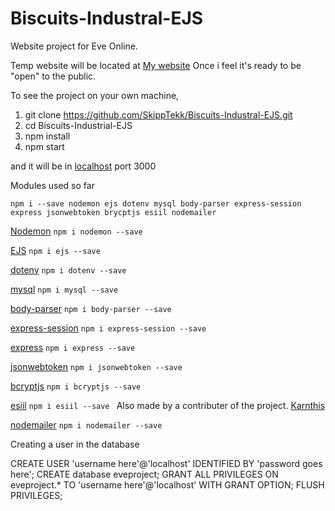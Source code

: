 # Biscuits-Industral-EJS
Website project for Eve Online.

Temp website will be located at [My website](https://skipptekk.com) Once i feel it's ready to be "open" to the public.

To see the project on your own machine, 
1) git clone https://github.com/SkippTekk/Biscuits-Industral-EJS.git
2) cd Biscuits-Industrial-EJS
3) npm install
4) npm start

and it will be in [localhost](http://localhost:3000) port 3000

Modules used so far

```npm i --save nodemon ejs dotenv mysql body-parser express-session express jsonwebtoken brycptjs esiil nodemailer```

[Nodemon](https://www.npmjs.com/package/nodemon)
``npm i nodemon --save``

[EJS](https://www.npmjs.com/package/ejs)
``npm i ejs --save``

[dotenv](https://www.npmjs.com/package/dotenv)
``npm i dotenv --save``

[mysql](https://www.npmjs.com/package/mysql)
``npm i mysql --save``

[body-parser](https://www.npmjs.com/package/body-parser)
``npm i body-parser --save``

[express-session](https://www.npmjs.com/package/express-session)
``npm i express-session --save``

[express](https://www.npmjs.com/package/express)
``npm i express --save``

[jsonwebtoken](https://www.npmjs.com/package/jsonwebtoken)
``npm i jsonwebtoken --save``

[bcryptjs](https://www.npmjs.com/package/bcryptjs)
``npm i bcryptjs --save``

[esiil](https://www.npmjs.com/package/esiil)
``npm i esiil --save `` 
Also made by a contributer of the project. [Karnthis](https://github.com/karnthis)

[nodemailer](https://www.npmjs.com/package/nodemailer)
``npm i nodemailer --save``


Creating a user in the database

CREATE USER 'username here'@'localhost' IDENTIFIED BY 'password goes here';
CREATE database eveproject;
GRANT ALL PRIVILEGES ON eveproject.* TO 'username here'@'localhost' WITH GRANT OPTION;
FLUSH PRIVILEGES;